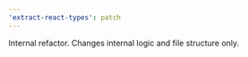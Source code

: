 ```yaml
---
'extract-react-types': patch
---
```


Internal refactor. Changes internal logic and file structure only.
